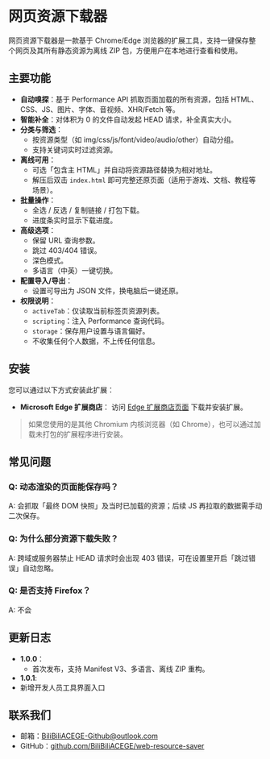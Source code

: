 # 网页资源下载器

网页资源下载器是一款基于 Chrome/Edge 浏览器的扩展工具，支持一键保存整个网页及其所有静态资源为离线 ZIP 包，方便用户在本地进行查看和使用。

## 主要功能

- **自动嗅探**：基于 Performance API 抓取页面加载的所有资源，包括 HTML、CSS、JS、图片、字体、音视频、XHR/Fetch 等。
- **智能补全**：对体积为 0 的文件自动发起 HEAD 请求，补全真实大小。
- **分类与筛选**：
  - 按资源类型（如 img/css/js/font/video/audio/other）自动分组。
  - 支持关键词实时过滤资源。
- **离线可用**：
  - 可选「包含主 HTML」并自动将资源路径替换为相对地址。
  - 解压后双击 `index.html` 即可完整还原页面（适用于游戏、文档、教程等场景）。
- **批量操作**：
  - 全选 / 反选 / 复制链接 / 打包下载。
  - 进度条实时显示下载进度。
- **高级选项**：
  - 保留 URL 查询参数。
  - 跳过 403/404 错误。
  - 深色模式。
  - 多语言（中英）一键切换。
- **配置导入/导出**：
  - 设置可导出为 JSON 文件，换电脑后一键还原。
- **权限说明**：
  - `activeTab`：仅读取当前标签页资源列表。
  - `scripting`：注入 Performance 查询代码。
  - `storage`：保存用户设置与语言偏好。
  - 不收集任何个人数据，不上传任何信息。


## 安装

您可以通过以下方式安装此扩展：

- **Microsoft Edge 扩展商店**：
  访问 [Edge 扩展商店页面](https://microsoftedge.microsoft.com/addons/detail/%E7%BD%91%E9%A1%B5%E8%B5%84%E6%BA%90%E4%B8%8B%E8%BD%BD%E5%99%A8/bljhfflkkljmpffnakllnbkoihnbmcfl) 下载并安装扩展。

> 如果您使用的是其他 Chromium 内核浏览器（如 Chrome），也可以通过加载未打包的扩展程序进行安装。

## 常见问题

### Q: 动态渲染的页面能保存吗？
A: 会抓取「最终 DOM 快照」及当时已加载的资源；后续 JS 再拉取的数据需手动二次保存。

### Q: 为什么部分资源下载失败？
A: 跨域或服务器禁止 HEAD 请求时会出现 403 错误，可在设置里开启「跳过错误」自动忽略。

### Q: 是否支持 Firefox？
A: 不会

## 更新日志

- **1.0.0**：
  - 首次发布，支持 Manifest V3、多语言、离线 ZIP 重构。
-  **1.0.1**:
  -  新增开发人员工具界面入口

## 联系我们

- 邮箱：BiliBiliACEGE-Github@outlook.com
- GitHub：[github.com/BiliBiliACEGE/web-resource-saver](https://github.com/BiliBiliACEGE/web-resource-saver)
